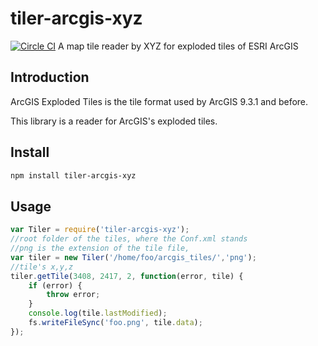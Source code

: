 # tiler-arcgis-xyz
[![Circle CI](https://circleci.com/gh/FuZhenn/tiler-arcgis-xyz.svg?style=svg)](https://circleci.com/gh/FuZhenn/tiler-arcgis-xyz)
A map tile reader by XYZ for exploded tiles of ESRI ArcGIS

## Introduction
ArcGIS Exploded Tiles is the tile format used by ArcGIS 9.3.1 and before.

This library is a reader for ArcGIS's exploded tiles.


## Install

```bash
npm install tiler-arcgis-xyz
```

## Usage

```javascript
var Tiler = require('tiler-arcgis-xyz');
//root folder of the tiles, where the Conf.xml stands
//png is the extension of the tile file, 
var tiler = new Tiler('/home/foo/arcgis_tiles/','png');
//tile's x,y,z
tiler.getTile(3408, 2417, 2, function(error, tile) {
    if (error) {
        throw error;
    }
    console.log(tile.lastModified);
    fs.writeFileSync('foo.png', tile.data);
});
```